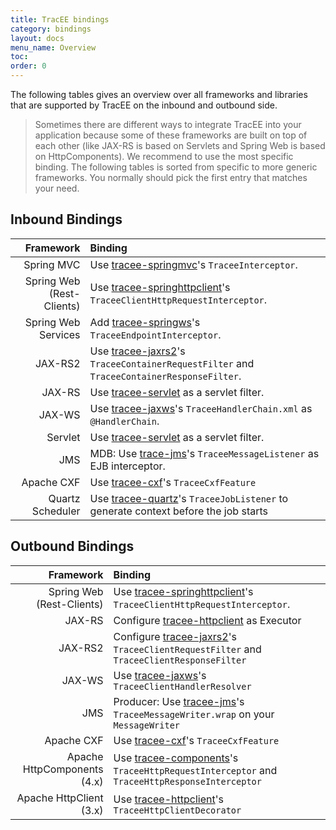 ```yaml
---
title: TracEE bindings
category: bindings
layout: docs
menu_name: Overview
toc:
order: 0
---
```


The following tables gives an overview over all frameworks and libraries that are supported by TracEE on the inbound and outbound side.

> Sometimes there are different ways to integrate TracEE into your application because some of these frameworks are built on top of each other (like JAX-RS is based on Servlets and Spring Web is based on HttpComponents). We recommend to use the most specific binding. The following tables is sorted from specific to more generic frameworks. You normally should pick the first entry that matches your need.

## Inbound Bindings

| Framework | Binding |
| ---------------------------:|:---------|
| Spring MVC                  | Use [tracee-springmvc](springmvc.html)'s `TraceeInterceptor`. |
| Spring Web <br>(Rest-Clients)   | Use [tracee-springhttpclient](springhttpclient.html)'s `TraceeClientHttpRequestInterceptor`. |
| Spring Web Services         | Add [tracee-springws](springws.html)'s `TraceeEndpointInterceptor`. |
| JAX-RS2                     | Use [tracee-jaxrs2](jaxrs2/)'s `TraceeContainerRequestFilter` and `TraceeContainerResponseFilter`. |
| JAX-RS                      | Use [tracee-servlet](servlet.html) as a servlet filter. |
| JAX-WS                      | Use [tracee-jaxws](jax-ws.html)'s `TraceeHandlerChain.xml` as `@HandlerChain`. |
| Servlet                     | Use [tracee-servlet](servlet.html) as a servlet filter. |
| JMS                         | MDB: Use [trace-jms](jms.html)'s `TraceeMessageListener` as EJB interceptor. |
| Apache CXF                  | Use [tracee-cxf](cxf.html)'s `TraceeCxfFeature` |
| Quartz Scheduler            | Use [tracee-quartz](quartz.html)'s `TraceeJobListener` to generate context before the job starts |

## Outbound Bindings

| Framework | Binding |
| ---------------------------:|:---------|
| Spring Web (Rest-Clients)   | Use [tracee-springhttpclient](springhttpclient.html)'s `TraceeClientHttpRequestInterceptor`. |
| JAX-RS                      | Configure [tracee-httpclient](httpclient.html) as Executor |
| JAX-RS2                     | Configure [tracee-jaxrs2](jaxrs2/)'s `TraceeClientRequestFilter` and `TraceeClientResponseFilter` |
| JAX-WS                      | Use [tracee-jaxws](jax-ws.html)'s `TraceeClientHandlerResolver` |
| JMS                         | Producer: Use [tracee-jms](jms.html)'s `TraceeMessageWriter.wrap` on your `MessageWriter` |
| Apache CXF                  | Use [tracee-cxf](cxf.html)'s `TraceeCxfFeature` |
| Apache HttpComponents (4.x) | Use [tracee-components](httpcomponents.html)'s `TraceeHttpRequestInterceptor` and `TraceeHttpResponseInterceptor` |
| Apache HttpClient (3.x)     | Use [tracee-httpclient](httpclient.html)'s `TraceeHttpClientDecorator` |
